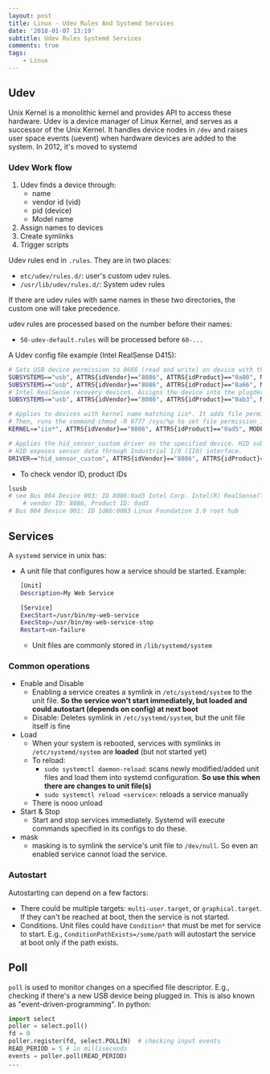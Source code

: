 ```yaml
---
layout: post
title: Linux - Udev Rules And Systemd Services
date: '2018-01-07 13:19'
subtitle: Udev Rules Systemd Services
comments: true
tags:
    - Linux
---
```


## Udev

 Unix Kernel is a monolithic kernel and provides API to access these hardware. Udev is a device manager of Linux Kernel, and serves as a successor of the Unix Kernel. It handles device nodes in `/dev` and raises user space events (uevent) when hardware devices are added to the system. In 2012, it's moved to systemd

### Udev Work flow

1. Udev finds a device through:
    - name
    - vendor id (vid)
    - pid (device)
    - Model name
2. Assign names to devices
3. Create symlinks
4. Trigger scripts

Udev rules end in `.rules`. They are in two places:

- `etc/udev/rules.d/`: user's custom udev rules.
- `/usr/lib/udev/rules.d/`: System udev rules

If there are udev rules with same names in these two directories, the custom one will take precedence.

udev rules are processed based on the number before their names:

- `50-udev-default.rules` will be processed before `60-...`

A Udev config file example (Intel RealSense D415):

```bash
# Sets USB device permission to 0666 (read and write) on device with the specified vendor id and product id. Then execute the script in /usr/local/...
SUBSYSTEMS=="usb", ATTRS{idVendor}=="8086", ATTRS{idProduct}=="0a80", MODE:="0666", GROUP:="plugdev", RUN+="/usr/local/bin/usb-R200-in_udev"
SUBSYSTEMS=="usb", ATTRS{idVendor}=="8086", ATTRS{idProduct}=="0a66", MODE:="0666", GROUP:="plugdev"
# Intel RealSense recovery devices. Assigns the device into the plugdev group
SUBSYSTEMS=="usb", ATTRS{idVendor}=="8086", ATTRS{idProduct}=="0ab3", MODE:="0666", GROUP:="plugdev"

# Applies to devices with kernel name matching iio*. It adds file permission to read, write, execute for everyone (0777).
# Then, runs the command chmod -R 0777 /sys/%p to set file permission in /sys for this device.
KERNEL=="iio*", ATTRS{idVendor}=="8086", ATTRS{idProduct}=="0ad5", MODE:="0777", GROUP:="plugdev", RUN+="/bin/sh -c 'chmod -R 0777 /sys/%p'"

# Applies the hid_sensor_custom driver on the specified device. HID subsystem is for mouse, keyboard, sensors, etc.
# HID exposes sensor data through Industrial I/O (IIO) interface. 
DRIVER=="hid_sensor_custom", ATTRS{idVendor}=="8086", ATTRS{idProduct}=="0ad5", RUN+="/bin/sh -c 'chmod -R 0777 /sys/%p && chmod 0777 /dev/%k'"
```

- To check vendor ID, product IDs

```bash
lsusb
# see Bus 004 Device 003: ID 8086:0ad3 Intel Corp. Intel(R) RealSense(TM) Depth Camera 415
    # vendor ID: 8086, Product ID: 0ad3
# Bus 004 Device 001: ID 1d6b:0003 Linux Foundation 3.0 root hub
```

## Services

A `systemd` service in unix has:

- A unit file that configures how a service should be started. Example:

    ```bash
    [Unit]
    Description=My Web Service

    [Service]
    ExecStart=/usr/bin/my-web-service
    ExecStop=/usr/bin/my-web-service-stop
    Restart=on-failure
    ```

  - Unit files are commonly stored in  `/lib/systemd/system`

### Common operations

- Enable and Disable
  - Enabling a service creates a symlink in `/etc/systemd/system` to the unit file. **So the service won't start immediately, but loaded and could autostart (depends on config) at next boot**
  - Disable: Deletes symlink in  `/etc/systemd/system`, but the unit file itself is fine
- Load
  - When your system is rebooted, services with symlinks in `/etc/systemd/system` are **loaded** (but not started yet)
  - To reload:
    - `sudo systemctl daemon-reload`: scans newly modified/added unit files and load them into systemd configuration. **So use this when there are changes to unit file(s)**
    - `sudo systemctl reload <service>`: reloads a service manually
  - There is nooo unload
- Start & Stop
  - Start and stop services immediately. Systemd will execute commands specified in its configs to do these.
- mask
  - masking is to symlink the service's unit file to `/dev/null`. So even an enabled service cannot load the service.

### Autostart

Autostarting can depend on a few factors:

- There could be multiple targets: `multi-user.target`, or `graphical.target`. If they can't be reached at boot, then the service is not started.
- Conditions. Unit files could have `Condition*` that must be met for service to start. E.g., `ConditionPathExists=/some/path` will autostart the service at boot only if the path exists.

## Poll

`poll` is used to monitor changes on a specified file descriptor. E.g., checking if there's a new USB device being plugged in. This is also known as "event-driven-programming". In python:

```python
import select
poller = select.poll()
fd = 0
poller.register(fd, select.POLLIN)  # checking input events
READ_PERIOD = 5 # in milliseconds
events = poller.poll(READ_PERIOD)
...
```
